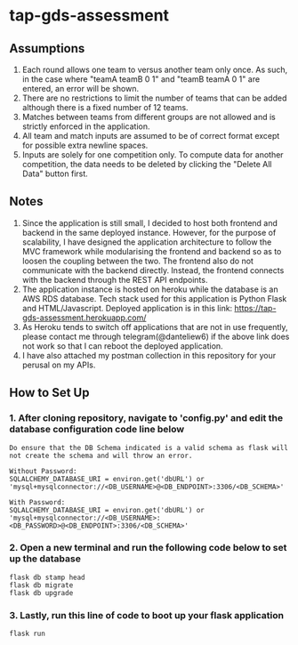 # tap-gds-assessment

## Assumptions
1. Each round allows one team to versus another team only once. As such, in the case where "teamA teamB 0 1" and "teamB teamA 0 1" are entered, an error will be shown.
2. There are no restrictions to limit the number of teams that can be added although there is a fixed number of 12 teams.
3. Matches between teams from different groups are not allowed and is strictly enforced in the application.
4. All team and match inputs are assumed to be of correct format except for possible extra newline spaces.
5. Inputs are solely for one competition only. To compute data for another competition, the data needs to be deleted by clicking the "Delete All Data" button first.

## Notes
1. Since the application is still small, I decided to host both frontend and backend in the same deployed instance. However, for the purpose of scalability, I have designed the application architecture to follow the MVC framework while modularising the frontend and backend so as to loosen the coupling between the two. The frontend also do not communicate with the backend directly. Instead, the frontend connects with the backend through the REST API endpoints.
2. The application instance is hosted on heroku while the database is an AWS RDS database. Tech stack used for this application is Python Flask and HTML/Javascript. Deployed application is in this link: https://tap-gds-assessment.herokuapp.com/
3. As Heroku tends to switch off applications that are not in use frequently, please contact me through telegram(@danteliew6) if the above link does not work so that I can reboot the deployed application.
4. I have also attached my postman collection in this repository for your perusal on my APIs.

## How to Set Up
### 1. After cloning repository, navigate to 'config.py' and edit the database configuration code line below

```
Do ensure that the DB Schema indicated is a valid schema as flask will not create the schema and will throw an error.

Without Password:
SQLALCHEMY_DATABASE_URI = environ.get('dbURL') or 'mysql+mysqlconnector://<DB_USERNAME>@<DB_ENDPOINT>:3306/<DB_SCHEMA>'

With Password:
SQLALCHEMY_DATABASE_URI = environ.get('dbURL') or 'mysql+mysqlconnector://<DB_USERNAME>:<DB_PASSWORD>@<DB_ENDPOINT>:3306/<DB_SCHEMA>'
```

### 2. Open a new terminal and run the following code below to set up the database
```
flask db stamp head
flask db migrate
flask db upgrade
```

### 3. Lastly, run this line of code to boot up your flask application
```
flask run
```
